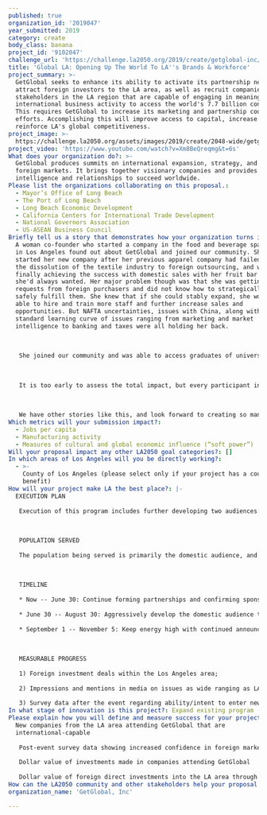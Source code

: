 ```yaml
---
published: true
organization_id: '2019047'
year_submitted: 2019
category: create
body_class: banana
project_id: '9102047'
challenge_url: 'https://challenge.la2050.org/2019/create/getglobal-inc/'
title: 'Global LA: Opening Up The World To LA''s Brands & Workforce'
project_summary: >-
  GetGlobal seeks to enhance its ability to activate its partnership network and
  attract foreign investors to the LA area, as well as recruit companies and
  stakeholders in the LA region that are capable of engaging in meaningful
  international business activity to access the world's 7.7 billion consumers.
  This requires GetGlobal to increase its marketing and partnership coordination
  efforts. Accomplishing this will improve access to capital, increase jobs,
  reinforce LA's global competitiveness.
project_image: >-
  https://challenge.la2050.org/assets/images/2019/create/2048-wide/getglobal-inc.jpg
project_video: 'https://www.youtube.com/watch?v=Xm8BeQreqmg&t=6s'
What does your organization do?: >-
  GetGlobal produces summits on international expansion, strategy, and key
  foreign markets. It brings together visionary companies and provides the
  intelligence and relationships to succeed worldwide.
Please list the organizations collaborating on this proposal.:
  - Mayor’s Office of Long Beach
  - The Port of Long Beach
  - Long Beach Economic Development
  - California Centers for International Trade Development
  - National Governors Association
  - US-ASEAN Business Council
Briefly tell us a story that demonstrates how your organization turns inspiration into impact.: >-
  A woman co-founder who started a company in the food and beverage space here
  in Los Angeles found out about GetGlobal and joined our community. She had
  started her new company after her previous apparel company had failed due to
  the dissolution of the textile industry to foreign outsourcing, and was
  finally achieving the success with domestic sales with her fruit bar products
  she'd always wanted. Her major problem though was that she was getting
  requests from foreign purchasers and did not know how to strategically or
  safely fulfill them. She knew that if she could stably expand, she would be
  able to hire and train more staff and further increase sales and
  opportunities. But NAFTA uncertainties, issues with China, along with the
  standard learning curve of issues ranging from marketing and market
  intelligence to banking and taxes were all holding her back.
   
   
   
   She joined our community and was able to access graduates of universities with international business focuses, banks specializing in trade finance, accounting firms to advise on tax changes, consultants focused on international trade, the many government resources that most companies are unaware of, as well as a range of social media influencers in key markets who in the near future will likely be helping her to develop authentic local appeal in their markets. On top of this, there are two major family conglomerates — one from Southeast Asia and another from the Middle East — who are interested in investing in her company to be able to strategically expand into their respective markets by utilizing their relationships and influence. In terms of confidence-building, our community and resources have given her an open pathway for expanding her company's opportunities in ways that would have taken her a very long time to create on her own. 
   
   
   
   It is too early to assess the total impact, but every participant in this relationship sees greater opportunity. The foreign investors are curious about what else they can access in the LA area, the universities are eager to provide more students and training, and the influencers see LA as a beacon of multidimensional activity for them.
   
   
   
   We have other stories like this, and look forward to creating so many more.
Which metrics will your submission impact?:
  - Jobs per capita
  - Manufacturing activity
  - Measures of cultural and global economic influence (“soft power”)
Will your proposal impact any other LA2050 goal categories?: []
In which areas of Los Angeles will you be directly working?:
  - >-
    County of Los Angeles (please select only if your project has a countywide
    benefit)
How will your project make LA the best place?: |-
  EXECUTION PLAN
   
   Execution of this program includes further developing two audiences: foreign audiences (to invest, collaborate, partner, contribute knowledge, make purchases) and domestic audiences with interesting products or services but who need key relationships, market intelligence and access, capital, and sales to drive growth and hiring. To attract more of both audiences — foreign and domestic — we will need to purchase marketing services and access to contact databases, as well as use the financial buffer that this grant will provide to be able to devote more time to developing both of these audiences rather than focus primarily on raising sponsorship. Since GetGlobal's first edition in 2016, we have developed a network of over 80 partner organizations. Leveraging them properly is mostly an issue of time and effort. 
   
   
   
   POPULATION SERVED
   
   The population being served is primarily the domestic audience, and for this program our focus would be LA area companies that are capable of engaging in meaningful international activity — acting strategically and in sustained fashion in its marketing, sales, and general operation. Typically these are companies above $5 million in annual revenue, but there are exceptions below that threshold. The target persons within those companies are usually founders, chief executives, heads of marketing and sales, supply chain and logistics, CFOs, and anyone else with the word "international" in their title. Secondary beneficiaries of this program would be employees and prospective staff who would be hired either because of inbound foreign investment or expanded sales internationally. 
   
   
   
   TIMELINE
   
   * Now -- June 30: Continue forming partnerships and confirming sponsors; developing the program for the event that increases its appeal.
   
   * June 30 -- August 30: Aggressively develop the domestic audience through online awareness campaigns, personal outreach, meet-ups around LA and Long Beach; develop the foreign participants through leveraging our relationships in the US Commercial Service, National Governors Association, binational trade associations, and other groups.
   
   * September 1 -- November 5: Keep energy high with continued announcements of new speakers and participants, bring together the most energetic members of the community intermittently for pre-summit activities. 
   
   
   
   MEASURABLE PROGRESS
   
   1) Foreign investment deals within the Los Angeles area;
   
   2) Impressions and mentions in media on issues as wide ranging as LA's superior infrastructure and workforce for global interaction, effect of LA area industries on the global economy, trends that begin in LA and spread around the world, changes in perception internationally about LA's social and economic appeal;
   
   3) Survey data after the event regarding ability/intent to enter new markets, growth capital acquired, confidence about international expansion.
In what stage of innovation is this project?: Expand existing program (expanding and continuing ongoing successful projects)
Please explain how you will define and measure success for your project.: >-
  New companies from the LA area attending GetGlobal that are
  international-capable 
   
   Post-event survey data showing increased confidence in foreign market activity 
   
   Dollar value of investments made in companies attending GetGlobal
   
   Dollar value of foreign direct investments into the LA area through GetGlobal
How can the LA2050 community and other stakeholders help your proposal succeed?: []
organization_name: 'GetGlobal, Inc'

---
```

